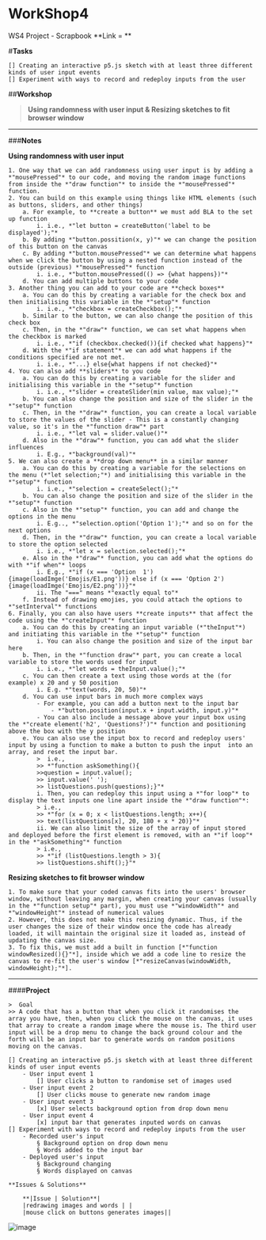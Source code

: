 # WorkShop4
WS4 Project - Scrapbook
**Link = **

#**Tasks**
	
	[] Creating an interactive p5.js sketch with at least three different kinds of user input events 
	[] Experiment with ways to record and redeploy inputs from the user
	
##**Workshop**

> **Using randomness with user input & Resizing sketches to fit browser window**

***

###**Notes**

**Using randomness with user input**
	
	1. One way that we can add randomness using user input is by adding a *"mousePressed"* to our code, and moving the random image functions from inside the *"draw function"* to inside the *"mousePressed"* function. 
	2. You can build on this example using things like HTML elements (such as buttons, sliders, and other things)
		a. For example, to **create a button** we must add BLA to the set up function 
			i. i.e., *"let button = createButton('label to be displayed');"* 
		b. By adding *"button.possition(x, y)"* we can change the position of this button on the canvas 
		c. By adding *"button.mousePressed"* we can determine what happens when we click the button by using a nested function instead of the outside (previous) *"mousePressed"* function
			i. i.e., *"button.mousePressed(() => {what happens})"*
		d. You can add multiple buttons to your code 
	3. Another thing you can add to your code are **check boxes**
		a. You can do this by creating a variable for the check box and then initialising this variable in the *"setup"* function 
			i. i.e., *"checkbox = createCheckbox();"*
		b. Similar to the button, we can also change the position of this check box
		c. Then, in the *"draw"* function, we can set what happens when the checkbox is marked 
			i. i.e., *"if (checkbox.checked()){if checked what happens}"*
		d. With the *"if statement"* we can add what happens if the conditions specified are not met.
			i. i.e., *"...} else{what happens if not checked}"*
	4. You can also add **sliders** to you code 
		a. You can do this by creating a variable for the slider and initialising this variable in the *"setup"* function 
			i. i.e., *"slider = createSlider(min value, max value);"*
		b. You can also change the position and size of the slider in the *"setup"* function 
		c. Then, in the *"draw"* function, you can create a local variable to store the values of the slider - This is a constantly changing value, so it's in the *"function draw"* part
			i. i.e., *"let val = slider.value()"*
		d. Also in the *"draw"* function, you can add what the slider influences 
			i. E.g., *"background(val)"*
	5. We can also create a **drop down menu** in a similar manner 
		a. You can do this by creating a variable for the selections on the menu (*"let selection;"*) and initialising this variable in the *"setup"* function 
			i. i.e., *"selection = createSelect();"*
		b. You can also change the position and size of the slider in the *"setup"* function 
		c. Also in the *"setup"* function, you can add and change the options in the menu 
			i. E.g.., *"selection.option('Option 1');"* and so on for the next options
		d. Then, in the *"draw"* function, you can create a local variable to store the option selected 
			i. i.e., *"let x = selection.selected();"*
		e. Also in the *"draw"* function, you can add what the options do with *"if when"* loops 
			i. E.g., *"if (x === 'Option  1'){image(loadImge('Emojis/E1.png'))} else if (x === 'Option 2') {image(loadImge('Emojis/E2.png'))}"*
			ii. The "===" means *"exactly equal to"*
		f. Instead of drawing emojies, you could attach the options to *"setInterval"* functions
	6. Finally, you can also have users **create inputs** that affect the code using the *"createInput"* function 
		a. You can do this by creating an input variable (*"theInput"*) and initiating this variable in the *"setup"* function 
			i. You can also change the position and size of the input bar here 
		b. Then, in the *"function draw"* part, you can create a local variable to store the words used for input
			i. i.e., *"let words = theInput.value();"*
		c. You can then create a text using those words at the (for example) x 20 and y 50 position
			i. E.g. *"text(words, 20, 50)"*
		d. You can use input bars in much more complex ways
			- For example, you can add a button next to the input bar 
				- *"button.position(input.x + input.width, input.y)"*
			- You can also include a message above your input box using the *"create element('h2', 'Questions?')"* function and positioning above the box with the y position
		e. You can also use the input box to record and redeploy users' input by using a function to make a button to push the input  into an array, and reset the input bar.
			>  i.e., 
			>> *"function askSomething(){
			>>question = input.value(); 
			>> input.value(' ');
			>> listQuestions.push(questions);}"*
			i. Then, you can redeploy this input using a *"for loop"* to display the text inputs one line apart inside the *"draw function"*:
			> i.e., 
			>> *"for (x = 0; x < listQuestions.length; x++){
			>> text(listQuestions[x], 20, 180 + x * 20)}"* 
			ii. We can also limit the size of the array of input stored and deployed before the first element is removed, with an *"if loop"* in the *"askSomething"* function
			> i.e.,
			>> *"if (listQuestions.length > 3){
			>> listQuestions.shift();}"*
	
**Resizing sketches to fit browser window**
	
	1. To make sure that your coded canvas fits into the users' browser window, without leaving any margin, when creating your canvas (usually in the *"function setup"* part), you must use *"windowWidth"* and *"windowHeight"* instead of numerical values 
	2. However, this does not make this resizing dynamic. Thus, if the user changes the size of their window once the code has already loaded, it will maintain the original size it loaded as, instead of updating the canvas size. 
	3. To fix this, we must add a built in function [*"function windowResized(){}"*], inside which we add a code line to resize the canvas to re-fit the user's window [*"resizeCanvas(windowWidth, windowHeight);"*].
		
*** 

####**Project**

	>  Goal
	>> A code that has a button that when you click it randomises the array you have, then, when you click the mouse on the canvas, it uses that array to create a random image where the mouse is. The third user input will be a drop menu to change the back ground colour and the forth will be an input bar to generate words on random positions moving on the canvas.
	
	[] Creating an interactive p5.js sketch with at least three different kinds of user input events 
		- User input event 1 
			[] User clicks a button to randomise set of images used 
		- User input event 2
			[] User clicks mouse to generate new random image 
		- User input event 3
			[x] User selects background option from drop down menu 
		- User input event 4 
			[x] input bar that generates inputed words on canvas
	[] Experiment with ways to record and redeploy inputs from the user
		- Recorded user's input 
			§ Background option on drop down menu 
			§ Words added to the input bar
		- Deployed user's input 
			§ Background changing 
			§ Words displayed on canvas 
	
	**Issues & Solutions**
		
		**|Issue | Solution**|
		|redrawing images and words | |
		|mouse click on buttons generates images||
		
		
		
		
		
		
![image](https://github.com/Nech691/WorkShop_4/assets/163636824/afcfc05d-9e8c-4ee1-b470-28773bbb75b0)

